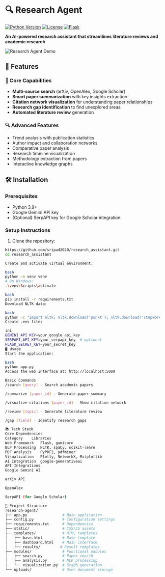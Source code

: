# 🔍 Research Agent  

[![Python Version](https://img.shields.io/badge/python-3.8%2B-blue)](https://www.python.org/)
[![License](https://img.shields.io/badge/license-MIT-green)](LICENSE)
[![Flask](https://img.shields.io/badge/flask-2.0%2B-red)](https://flask.palletsprojects.com/)

**An AI-powered research assistant that streamlines literature reviews and academic research**

![Research Agent Demo](https://via.placeholder.com/800x400?text=Research+Agent+Interface+Demo)

## 🌟 Features

### 🚀 Core Capabilities
- **Multi-source search** (arXiv, OpenAlex, Google Scholar)
- **Smart paper summarization** with key insights extraction
- **Citation network visualization** for understanding paper relationships
- **Research gap identification** to find unexplored areas
- **Automated literature review** generation

### 🔍 Advanced Features
- Trend analysis with publication statistics
- Author impact and collaboration networks
- Comparative paper analysis
- Research timeline visualization
- Methodology extraction from papers
- Interactive knowledge graphs

## 🛠️ Installation

### Prerequisites
- Python 3.8+
- Google Gemini API key
- (Optional) SerpAPI key for Google Scholar integration

### Setup Instructions

1. Clone the repository:
```bash
https://github.com/sripad2020/research_assistant.git
cd research_assistant

Create and activate virtual environment:

bash
python -m venv venv
# On Windows:
.\venv\Scripts\activate

bash
pip install -r requirements.txt
Download NLTK data:

bash
python -c "import nltk; nltk.download('punkt'); nltk.download('stopwords')"
Create .env file:

ini
GEMINI_API_KEY=your_google_api_key
SERPAPI_API_KEY=your_serpapi_key  # optional
FLASK_SECRET_KEY=your_secret_key
🖥️ Usage
Start the application:

bash
python app.py
Access the web interface at: http://localhost:5000

Basic Commands
/search [query] - Search academic papers

/summarize [paper_id] - Generate paper summary

/visualize citations [paper_id] - Show citation network

/review [topic] - Generate literature review

/gap [field] - Identify research gaps

📚 Tech Stack
Core Dependencies
Category	Libraries
Web Framework	Flask, gunicorn
NLP Processing	NLTK, spaCy, scikit-learn
PDF Analysis	PyPDF2, pdfminer
Visualization	Plotly, NetworkX, Matplotlib
AI Integration	google-generativeai
API Integrations
Google Gemini AI

arXiv API

OpenAlex

SerpAPI (for Google Scholar)

📂 Project Structure
research-agent/
├── app.py                # Main application
├── config.py             # Configuration settings
├── requirements.txt      # Dependencies
├── static/               # CSS/JS assets
├── templates/            # HTML templates
│   ├── base.html         # Base template
│   ├── dashboard.html    # Main interface
│   └── results/         # Result templates
├── modules/              # Functional modules
│   ├── search.py         # Paper search
│   ├── analysis.py       # NLP processing
│   └── visualization.py  # Graph generation
└── uploads/              # User document storage